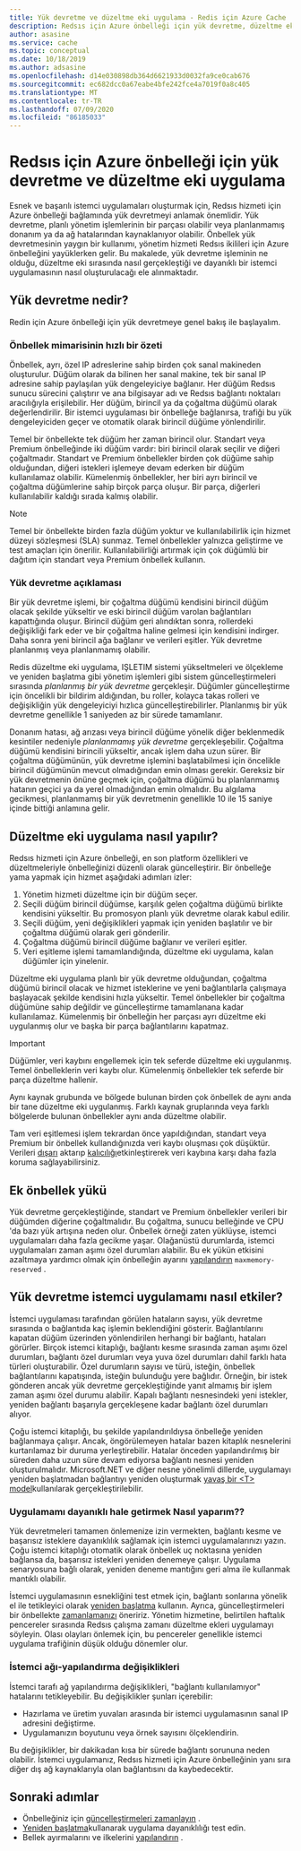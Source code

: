 ```yaml
---
title: Yük devretme ve düzeltme eki uygulama - Redis için Azure Cache
description: Redsıs için Azure önbelleği için yük devretme, düzeltme eki uygulama ve güncelleştirme süreci hakkında bilgi edinin.
author: asasine
ms.service: cache
ms.topic: conceptual
ms.date: 10/18/2019
ms.author: adsasine
ms.openlocfilehash: d14e030898db364d6621933d0032fa9ce0cab676
ms.sourcegitcommit: ec682dcc0a67eabe4bfe242fce4a7019f0a8c405
ms.translationtype: MT
ms.contentlocale: tr-TR
ms.lasthandoff: 07/09/2020
ms.locfileid: "86185033"
---
```

# <a name="failover-and-patching-for-azure-cache-for-redis"></a>Redsıs için Azure önbelleği için yük devretme ve düzeltme eki uygulama

Esnek ve başarılı istemci uygulamaları oluşturmak için, Redsıs hizmeti için Azure önbelleği bağlamında yük devretmeyi anlamak önemlidir. Yük devretme, planlı yönetim işlemlerinin bir parçası olabilir veya planlanmamış donanım ya da ağ hatalarından kaynaklanıyor olabilir. Önbellek yük devretmesinin yaygın bir kullanımı, yönetim hizmeti Redsıs ikilileri için Azure önbelleğini yayüklerken gelir. Bu makalede, yük devretme işleminin ne olduğu, düzeltme eki sırasında nasıl gerçekleştiği ve dayanıklı bir istemci uygulamasının nasıl oluşturulacağı ele alınmaktadır.

## <a name="what-is-a-failover"></a>Yük devretme nedir?

Redin için Azure önbelleği için yük devretmeye genel bakış ile başlayalım.

### <a name="a-quick-summary-of-cache-architecture"></a>Önbellek mimarisinin hızlı bir özeti

Önbellek, ayrı, özel IP adreslerine sahip birden çok sanal makineden oluşturulur. Düğüm olarak da bilinen her sanal makine, tek bir sanal IP adresine sahip paylaşılan yük dengeleyiciye bağlanır. Her düğüm Redsıs sunucu sürecini çalıştırır ve ana bilgisayar adı ve Redsıs bağlantı noktaları aracılığıyla erişilebilir. Her düğüm, birincil ya da çoğaltma düğümü olarak değerlendirilir. Bir istemci uygulaması bir önbelleğe bağlanırsa, trafiği bu yük dengeleyiciden geçer ve otomatik olarak birincil düğüme yönlendirilir.

Temel bir önbellekte tek düğüm her zaman birincil olur. Standart veya Premium önbelleğinde iki düğüm vardır: biri birincil olarak seçilir ve diğeri çoğaltmadır. Standart ve Premium önbellekler birden çok düğüme sahip olduğundan, diğeri istekleri işlemeye devam ederken bir düğüm kullanılamaz olabilir. Kümelenmiş önbellekler, her biri ayrı birincil ve çoğaltma düğümlerine sahip birçok parça oluşur. Bir parça, diğerleri kullanılabilir kaldığı sırada kalmış olabilir.

> [!NOTE]
> Temel bir önbellekte birden fazla düğüm yoktur ve kullanılabilirlik için hizmet düzeyi sözleşmesi (SLA) sunmaz. Temel önbellekler yalnızca geliştirme ve test amaçları için önerilir. Kullanılabilirliği artırmak için çok düğümlü bir dağıtım için standart veya Premium önbellek kullanın.

### <a name="explanation-of-a-failover"></a>Yük devretme açıklaması

Bir yük devretme işlemi, bir çoğaltma düğümü kendisini birincil düğüm olacak şekilde yükseltir ve eski birincil düğüm varolan bağlantıları kapattığında oluşur. Birincil düğüm geri alındıktan sonra, rollerdeki değişikliği fark eder ve bir çoğaltma haline gelmesi için kendisini indirger. Daha sonra yeni birincil ağa bağlanır ve verileri eşitler. Yük devretme planlanmış veya planlanmamış olabilir.

Redis düzeltme eki uygulama, IŞLETIM sistemi yükseltmeleri ve ölçekleme ve yeniden başlatma gibi yönetim işlemleri gibi sistem güncelleştirmeleri sırasında *planlanmış bir yük devretme* gerçekleşir. Düğümler güncelleştirme için öncelikli bir bildirim aldığından, bu roller, kolayca takas rolleri ve değişikliğin yük dengeleyiciyi hızlıca güncelleştirebilirler. Planlanmış bir yük devretme genellikle 1 saniyeden az bir sürede tamamlanır.

Donanım hatası, ağ arızası veya birincil düğüme yönelik diğer beklenmedik kesintiler nedeniyle *planlanmamış yük devretme* gerçekleşebilir. Çoğaltma düğümü kendisini birincili yükseltir, ancak işlem daha uzun sürer. Bir çoğaltma düğümünün, yük devretme işlemini başlatabilmesi için öncelikle birincil düğümünün mevcut olmadığından emin olması gerekir. Gereksiz bir yük devretmenin önüne geçmek için, çoğaltma düğümü bu planlanmamış hatanın geçici ya da yerel olmadığından emin olmalıdır. Bu algılama gecikmesi, planlanmamış bir yük devretmenin genellikle 10 ile 15 saniye içinde bittiği anlamına gelir.

## <a name="how-does-patching-occur"></a>Düzeltme eki uygulama nasıl yapılır?

Redsıs hizmeti için Azure önbelleği, en son platform özellikleri ve düzeltmeleriyle önbelleğinizi düzenli olarak güncelleştirir. Bir önbelleğe yama yapmak için hizmet aşağıdaki adımları izler:

1. Yönetim hizmeti düzeltme için bir düğüm seçer.
1. Seçili düğüm birincil düğümse, karşılık gelen çoğaltma düğümü birlikte kendisini yükseltir. Bu promosyon planlı yük devretme olarak kabul edilir.
1. Seçili düğüm, yeni değişiklikleri yapmak için yeniden başlatılır ve bir çoğaltma düğümü olarak geri gönderilir.
1. Çoğaltma düğümü birincil düğüme bağlanır ve verileri eşitler.
1. Veri eşitleme işlemi tamamlandığında, düzeltme eki uygulama, kalan düğümler için yinelenir.

Düzeltme eki uygulama planlı bir yük devretme olduğundan, çoğaltma düğümü birincil olacak ve hizmet isteklerine ve yeni bağlantılarla çalışmaya başlayacak şekilde kendisini hızla yükseltir. Temel önbellekler bir çoğaltma düğümüne sahip değildir ve güncelleştirme tamamlanana kadar kullanılamaz. Kümelenmiş bir önbelleğin her parçası ayrı düzeltme eki uygulanmış olur ve başka bir parça bağlantılarını kapatmaz.

> [!IMPORTANT]
> Düğümler, veri kaybını engellemek için tek seferde düzeltme eki uygulanmış. Temel önbelleklerin veri kaybı olur. Kümelenmiş önbellekler tek seferde bir parça düzeltme hallenir.

Aynı kaynak grubunda ve bölgede bulunan birden çok önbellek de aynı anda bir tane düzeltme eki uygulanmış.  Farklı kaynak gruplarında veya farklı bölgelerde bulunan önbellekler aynı anda düzeltme olabilir.

Tam veri eşitlemesi işlem tekrardan önce yapıldığından, standart veya Premium bir önbellek kullandığınızda veri kaybı oluşması çok düşüktür. Verileri [dışarı](cache-how-to-import-export-data.md#export) aktarıp [kalıcılığı](cache-how-to-premium-persistence.md)etkinleştirerek veri kaybına karşı daha fazla koruma sağlayabilirsiniz.

## <a name="additional-cache-load"></a>Ek önbellek yükü

Yük devretme gerçekleştiğinde, standart ve Premium önbellekler verileri bir düğümden diğerine çoğaltmalıdır. Bu çoğaltma, sunucu belleğinde ve CPU 'da bazı yük artışına neden olur. Önbellek örneği zaten yüklüyse, istemci uygulamaları daha fazla gecikme yaşar. Olağanüstü durumlarda, istemci uygulamaları zaman aşımı özel durumları alabilir. Bu ek yükün etkisini azaltmaya yardımcı olmak için önbelleğin ayarını [yapılandırın](cache-configure.md#memory-policies) `maxmemory-reserved` .

## <a name="how-does-a-failover-affect-my-client-application"></a>Yük devretme istemci uygulamamı nasıl etkiler?

İstemci uygulaması tarafından görülen hataların sayısı, yük devretme sırasında o bağlantıda kaç işlemin beklendiğini gösterir. Bağlantılarını kapatan düğüm üzerinden yönlendirilen herhangi bir bağlantı, hataları görürler. Birçok istemci kitaplığı, bağlantı kesme sırasında zaman aşımı özel durumları, bağlantı özel durumları veya yuva özel durumları dahil farklı hata türleri oluşturabilir. Özel durumların sayısı ve türü, isteğin, önbellek bağlantılarını kapatışında, isteğin bulunduğu yere bağlıdır. Örneğin, bir istek gönderen ancak yük devretme gerçekleştiğinde yanıt almamış bir işlem zaman aşımı özel durumu alabilir. Kapalı bağlantı nesnesindeki yeni istekler, yeniden bağlantı başarıyla gerçekleşene kadar bağlantı özel durumları alıyor.

Çoğu istemci kitaplığı, bu şekilde yapılandırıldıysa önbelleğe yeniden bağlanmaya çalışır. Ancak, öngörülemeyen hatalar bazen kitaplık nesnelerini kurtarılamaz bir duruma yerleştirebilir. Hatalar önceden yapılandırılmış bir süreden daha uzun süre devam ediyorsa bağlantı nesnesi yeniden oluşturulmalıdır. Microsoft.NET ve diğer nesne yönelimli dillerde, uygulamayı yeniden başlatmadan bağlantıyı yeniden oluşturmak [yavaş bir \<T\> model](https://gist.github.com/JonCole/925630df72be1351b21440625ff2671f#reconnecting-with-lazyt-pattern)kullanılarak gerçekleştirilebilir.

### <a name="how-do-i-make-my-application-resilient"></a>Uygulamamı dayanıklı hale getirmek Nasıl yaparım??

Yük devretmeleri tamamen önlemenize izin vermekten, bağlantı kesme ve başarısız isteklere dayanıklılık sağlamak için istemci uygulamalarınızı yazın. Çoğu istemci kitaplığı otomatik olarak önbellek uç noktasına yeniden bağlansa da, başarısız istekleri yeniden denemeye çalışır. Uygulama senaryosuna bağlı olarak, yeniden deneme mantığını geri alma ile kullanmak mantıklı olabilir.

İstemci uygulamasının esnekliğini test etmek için, bağlantı sonlarına yönelik el ile tetikleyici olarak [yeniden başlatma](cache-administration.md#reboot) kullanın. Ayrıca, güncelleştirmeleri bir önbellekte [zamanlamanızı](cache-administration.md#schedule-updates) öneririz. Yönetim hizmetine, belirtilen haftalık pencereler sırasında Redsıs çalışma zamanı düzeltme ekleri uygulamayı söyleyin. Olası olayları önlemek için, bu pencereler genellikle istemci uygulama trafiğinin düşük olduğu dönemler olur.

### <a name="client-network-configuration-changes"></a>İstemci ağı-yapılandırma değişiklikleri

İstemci tarafı ağ yapılandırma değişiklikleri, "bağlantı kullanılamıyor" hatalarını tetikleyebilir. Bu değişiklikler şunları içerebilir:

- Hazırlama ve üretim yuvaları arasında bir istemci uygulamasının sanal IP adresini değiştirme.
- Uygulamanızın boyutunu veya örnek sayısını ölçeklendirin.

Bu değişiklikler, bir dakikadan kısa bir sürede bağlantı sorununa neden olabilir. İstemci uygulamanız, Redsıs hizmeti için Azure önbelleğinin yanı sıra diğer dış ağ kaynaklarıyla olan bağlantısını da kaybedecektir.

## <a name="next-steps"></a>Sonraki adımlar

- Önbelleğiniz için [güncelleştirmeleri zamanlayın](cache-administration.md#schedule-updates) .
- [Yeniden başlatma](cache-administration.md#reboot)kullanarak uygulama dayanıklılığı test edin.
- Bellek ayırmalarını ve ilkelerini [yapılandırın](cache-configure.md#memory-policies) .
